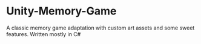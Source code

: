 # Unity-Memory-Game
A classic memory game adaptation with custom art assets and some sweet features. Written mostly in C#
